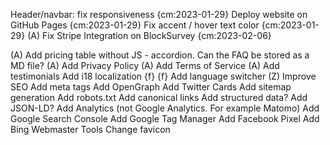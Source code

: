 Header/navbar: fix responsiveness {cm:2023-01-29}
Deploy website on GitHub Pages {cm:2023-01-29}
Fix accent / hover text color {cm:2023-01-29}
(A) Fix Stripe Integration on BlockSurvey {cm:2023-02-06}

(A) Add pricing table without JS - accordion. Can the FAQ be stored as a MD file?
(A) Add Privacy Policy
(A) Add Terms of Service
(A) Add testimonials
Add i18 localization {f} {f}
    Add language switcher
(Z) Improve SEO
    Add meta tags
    Add OpenGraph
    Add Twitter Cards
    Add sitemap generation
    Add robots.txt
    Add canonical links
    Add structured data?
    Add JSON-LD?
    Add Analytics (not Google Analytics. For example Matomo)
    Add Google Search Console
    Add Google Tag Manager
    Add Facebook Pixel
    Add Bing Webmaster Tools
Change favicon
